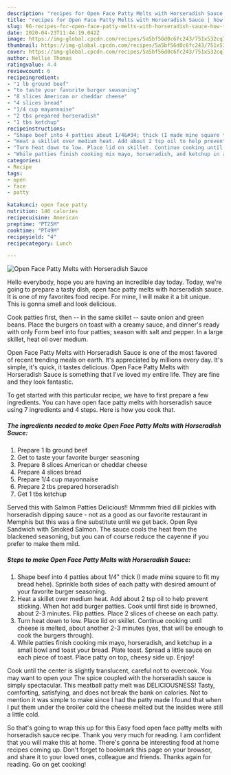 ```yaml
---
description: "recipes for Open Face Patty Melts with Horseradish Sauce | how to make the best Open Face Patty Melts with Horseradish Sauce"
title: "recipes for Open Face Patty Melts with Horseradish Sauce | how to make the best Open Face Patty Melts with Horseradish Sauce"
slug: 96-recipes-for-open-face-patty-melts-with-horseradish-sauce-how-to-make-the-best-open-face-patty-melts-with-horseradish-sauce
date: 2020-04-23T11:44:19.042Z
image: https://img-global.cpcdn.com/recipes/5a5bf56d0c6fc243/751x532cq70/open-face-patty-melts-with-horseradish-sauce-recipe-main-photo.jpg
thumbnail: https://img-global.cpcdn.com/recipes/5a5bf56d0c6fc243/751x532cq70/open-face-patty-melts-with-horseradish-sauce-recipe-main-photo.jpg
cover: https://img-global.cpcdn.com/recipes/5a5bf56d0c6fc243/751x532cq70/open-face-patty-melts-with-horseradish-sauce-recipe-main-photo.jpg
author: Nellie Thomas
ratingvalue: 4.4
reviewcount: 6
recipeingredient:
- "1 lb ground beef"
- "to taste your favorite burger seasoning"
- "8 slices American or cheddar cheese"
- "4 slices bread"
- "1/4 cup mayonnaise"
- "2 tbs prepared horseradish"
- "1 tbs ketchup"
recipeinstructions:
- "Shape beef into 4 patties about 1/4&#34; thick (I made mine square to fit my bread hehe). Sprinkle both sides of each patty with desired amount of your favorite burger seasoning."
- "Heat a skillet over medium heat. Add about 2 tsp oil to help prevent sticking. When hot add burger patties. Cook until first side is browned, about 2-3 minutes. Flip patties. Place 2 slices of cheese on each patty."
- "Turn heat down to low. Place lid on skillet. Continue cooking until cheese is melted, about another 2-3 minutes (yes, that will be enough to cook the burgers through)."
- "While patties finish cooking mix mayo, horseradish, and ketchup in a small bowl and toast your bread. Plate toast. Spread a little sauce on each piece of toast. Place patty on top, cheesy side up. Enjoy!"
categories:
- Recipe
tags:
- open
- face
- patty

katakunci: open face patty 
nutrition: 146 calories
recipecuisine: American
preptime: "PT25M"
cooktime: "PT49M"
recipeyield: "4"
recipecategory: Lunch

---
```



![Open Face Patty Melts with Horseradish Sauce](https://img-global.cpcdn.com/recipes/5a5bf56d0c6fc243/751x532cq70/open-face-patty-melts-with-horseradish-sauce-recipe-main-photo.jpg)

Hello everybody, hope you are having an incredible day today. Today, we're going to prepare a tasty dish, open face patty melts with horseradish sauce. It is one of my favorites food recipe. For mine, I will make it a bit unique. This is gonna smell and look delicious.

Cook patties first, then -- in the same skillet -- saute onion and green beans. Place the burgers on toast with a creamy sauce, and dinner&#39;s ready with only Form beef into four patties; season with salt and pepper. In a large skillet, heat oil over medium.

Open Face Patty Melts with Horseradish Sauce is one of the most favored of recent trending meals on earth. It's appreciated by millions every day. It's simple, it's quick, it tastes delicious. Open Face Patty Melts with Horseradish Sauce is something that I've loved my entire life. They are fine and they look fantastic.


To get started with this particular recipe, we have to first prepare a few ingredients. You can have open face patty melts with horseradish sauce using 7 ingredients and 4 steps. Here is how you cook that.

<!--inarticleads1-->

##### The ingredients needed to make Open Face Patty Melts with Horseradish Sauce:

1. Prepare 1 lb ground beef
1. Get to taste your favorite burger seasoning
1. Prepare 8 slices American or cheddar cheese
1. Prepare 4 slices bread
1. Prepare 1/4 cup mayonnaise
1. Prepare 2 tbs prepared horseradish
1. Get 1 tbs ketchup


Served this with Salmon Patties Delicious!! Mmmmm fried dill pickles with horseradish dipping sauce - not as a good as our favorite restaurant in Memphis but this was a fine substitute until we get back. Open Rye Sandwich with Smoked Salmon. The sauce cools the heat from the blackened seasoning, but you can of course reduce the cayenne if you prefer to make them mild. 

<!--inarticleads2-->

##### Steps to make Open Face Patty Melts with Horseradish Sauce:

1. Shape beef into 4 patties about 1/4&#34; thick (I made mine square to fit my bread hehe). Sprinkle both sides of each patty with desired amount of your favorite burger seasoning.
1. Heat a skillet over medium heat. Add about 2 tsp oil to help prevent sticking. When hot add burger patties. Cook until first side is browned, about 2-3 minutes. Flip patties. Place 2 slices of cheese on each patty.
1. Turn heat down to low. Place lid on skillet. Continue cooking until cheese is melted, about another 2-3 minutes (yes, that will be enough to cook the burgers through).
1. While patties finish cooking mix mayo, horseradish, and ketchup in a small bowl and toast your bread. Plate toast. Spread a little sauce on each piece of toast. Place patty on top, cheesy side up. Enjoy!


Cook until the center is slightly translucent, careful not to overcook. You may want to open your The spice coupled with the horseradish sauce is simply spectacular. This meatball patty melt was DELICIOUSNESS! Tasty, comforting, satisfying, and does not break the bank on calories. Not to mention it was simple to make since I had the patty made I found that when I put them under the broiler cold the cheese melted but the insides were still a little cold. 

So that's going to wrap this up for this Easy food open face patty melts with horseradish sauce recipe. Thank you very much for reading. I am confident that you will make this at home. There's gonna be interesting food at home recipes coming up. Don't forget to bookmark this page on your browser, and share it to your loved ones, colleague and friends. Thanks again for reading. Go on get cooking!
